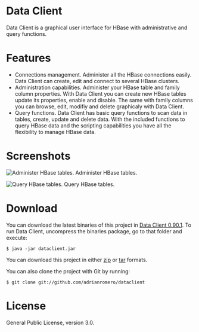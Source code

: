 
Data Client
===========

Data Client is a graphical user interface for HBase with administrative and query functions.

Features
========

* Connections management. Administer all the HBase connections easily. Data Client can create, edit and connect to several HBase clusters.
* Administration capabilities. Administer your HBase table and family column properties. With Data Client you can create new HBase tables update its properties, enable and disable. The same with family columns you can browse, edit, modifiy and delete graphicaly with Data Client.
* Query functions. Data Client has basic query functions to scan data in tables, create, update and delete data. With the included functions to query HBase data and the scripting capabilities you have all the flexibility to manage HBase data.

Screenshots
===========

![Administer HBase tables.](https://raw.github.com/adrianromero/dataclient/master/hbase-administer.png)
Administer HBase tables.

![Query HBase tables.](https://raw.github.com/adrianromero/dataclient/master/hbase-query.png)
Query HBase tables.

Download
========

You can download the latest binaries of this project in [Data Client 0.90.1](https://github.com/downloads/adrianromero/dataclient/dataclient-0.90.1.tar.gz). To run Data Client, uncompress the binaries package, go to that folder and execute:

```
$ java -jar dataclient.jar
```

You can download this project in either [zip](http://github.com/adrianromero/dataclient/zipball/master) or [tar](http://github.com/adrianromero/dataclient/tarball/master) formats.

You can also clone the project with Git by running:

```
$ git clone git://github.com/adrianromero/dataclient
```

License
=======

General Public License, version 3.0.
